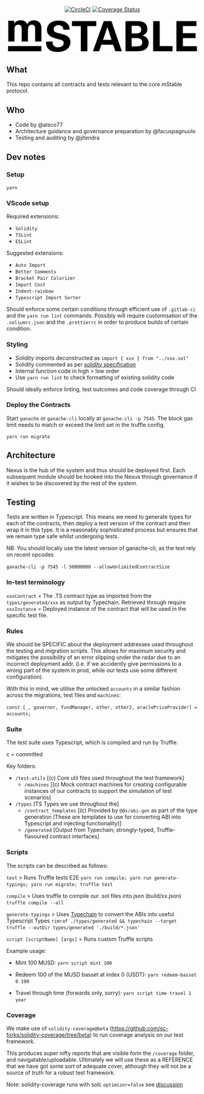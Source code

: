 <p align="center">
 <a href="https://circleci.com/gh/mstable/mStable-contracts"><img src="https://circleci.com/gh/mstable/mStable-contracts.svg?style=svg&circle-token=a8bb29a97a0a0949a15cc28bd9b2245960287bc2" alt="CircleCI" title="CircleCI" /></a>
 <a href="https://coveralls.io/github/mstable/mStable-contracts"><img src="https://coveralls.io/repos/github/mstable/mStable-contracts/badge.svg?t=7A5XxE" alt="Coverage Status" title="Coverage Status" /></a>
 <br/><br/>
  <img src="assets/logo.png" width="700" >
</p>


## What

This repo contains all contracts and tests relevant to the core mStable protocol.

## Who

 - Code by @alsco77
 - Architecture guidance and governance preparation by @facuspagnuolo
 - Testing and auditing by @jitendra


## Dev notes

### Setup

```
yarn
```

### VScode setup

Required extensions:
- `Solidity`
- `TSLint`
- `ESLint`

Suggested extensions:
- `Auto Import`
- `Better Comments`
- `Bracket Pair Colorizer`
- `Import Cost`
- `Indent-rainbow`
- `Typescript Import Sorter`


Should enforce some certain conditions through efficient use of `.gitlab-ci` and the `yarn run lint` commands. Possibly will require customisation of the `.soliumrc.json` and the `.prettierrc` in order to produce builds of certain condition.

### Styling

 - Solidity imports deconstructed as `import { xxx } from "../xxx.sol"`
 - Solidity commented as  per [solidity specification](https://solidity.readthedocs.io/en/v0.5.0/layout-of-source-files.html#comments)
 - Internal function code in high > low order
 - Use `yarn run lint` to check formatting of existing solidity code

Should ideally enforce linting, test outcomes and code coverage through CI


### Deploy the Contracts

Start `ganache` or `ganache-cli` locally at `ganache-cli -p 7545`. The block gas limit needs to match or exceed the limit set in the truffle config.

```
yarn run migrate
```


## Architecture

Nexus is the hub of the system and thus should be deployed first. Each subsequent module should be hooked into the Nexus through governance if it wishes to be discovered by the rest of the system.


## Testing

Tests are written in Typescript. This means we need to generate types for each of the contracts, then deploy a test version of the contract and then wrap it in this type. It is a reasonably sophisticated process but ensures that we remain type safe whilst undergoing tests.

NB: You should locally use the latest version of ganache-cli, as the test rely on recent opcodes

`ganache-cli -p 7545 -l 50000000 --allowUnlimitedContractSize`

### In-test terminology

`xxxContract` = The .TS contract type as imported from the `types/generated/xxx` as output by Typechain. Retrieved through require
`xxxInstance` = Deployed instance of the contract that will be used in the specific test file.

### Rules

We should be SPECIFIC about the deployment addresses used throughout the testing and migration scripts. This allows for maximum security and mitigates the possibility of an error slipping under the radar due to an incorrect deployment addr. (i.e. if we accidently give permissions to a wrong part of the system in prod, while our tests use some different configuration).

With this in mind, we utilise the unlocked `accounts` in a similar fashion across the migrations, test files and `machines`:

`const [_, governor, fundManager, other, other2, oraclePriceProvider] = accounts;`

### Suite

The test suite uses Typescript, which is compiled and run by Truffle.

c = committed

Key folders:

- `/test-utils`           [(c) Core util files used throughout the test framework]
  - `/machines`           [(c) Mock contract machines for creating configurable instances of our contracts to support the simulation of test scenarios]
- `/types`                [TS Types we use throughout the]
  - `/contract_templates` [(c) Provided by `@0x/abi-gen` as part of the type generation (These are templates to use for converting ABI into Typescript and injecting functionality)]
  - `/generated`          [Output from Typechain; strongly-typed, Truffle-flavoured contract interfaces]


### Scripts

The scripts can be described as follows:


`test` > Runs Truffle tests E2E
`yarn run compile; yarn run generate-typings; yarn run migrate; truffle test`

`compile` > Uses truffle to compile our .sol files into json (build/xx.json)
`truffle compile --all`

`generate-typings` > Uses [Typechain](https://github.com/ethereum-ts/TypeChain) to convert the ABIs into useful Typescript Types
`rimraf ./types/generated && typechain --target truffle --outDir types/generated './build/*.json'`

`script [scriptName] [args]` > Runs custom Truffle scripts

Example usage:

* Mint 100 MUSD: `yarn script mint 100`
<!-- * Fund tranche 0 with 100 MTA: `yarn script fund 0 100`
* Claim the reward for tranche 0: `yarn script claim 0` -->
* Redeem 100 of the MUSD basset at index 0 (USDT): `yarn redeem-basset 0 100`
<!-- * Redeem the reward for tranche 0: `yarn script redeem-reward 0` -->
* Travel through time (forwards only, sorry): `yarn script time-travel 1 year`

### Coverage

We make use of `solidity-coverage@beta` (https://github.com/sc-forks/solidity-coverage/tree/beta) to run coverage analysis on our test framework.

This produces super nifty reports that are visible forin the `/coverage` folder, and navigatable/uploadable. Ultimately we will use these as a REFERENCE that we have got some sort of adequate cover, although they will not be a source of truth for a robust test framework.

Note: solidity-coverage runs with solc `optimizer=false` see [discussion](https://github.com/sc-forks/solidity-coverage/issues/417)
